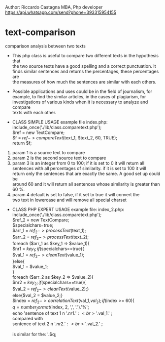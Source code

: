 Author: Riccardo Castagna MBA, Php developer https://api.whatsapp.com/send?phone=393315954155 
# text-comparison
comparison analysis between two texts

* This php class is useful to compare two different texts in the hypothesis that   
the two source texts have a good spelling and a correct punctuation. It      
finds similar sentences and returns the percentages, these percentages are   
the measures of how much the sentences are similar with each others.

* Possible applications and uses could be in the field of journalism, for      
example, to find the similar articles, in the cases of plagiarism, for       
investigations of various kinds when it is necessary to analyze and compare  
texts with each other.                                                       
 
* CLASS SIMPLE USAGE example file index.php:                                   
include_once('./lib/class.comparetext.php');                                 
$ref = new TextCompare;                                                      
$f = $ref->compareText($text_1, $text_2, 60, TRUE);                          
return $f;                                                                   
1) param 1 is a source text to compare                                       
2) param 2 is the second source text to compare                              
3) param 3 is an integer from 0 to 100; if it is set to 0 it will return all 
sentences with all percentages of similarity. if it is set to 100 it will    
return only the sentences that are exactly the same. A good set up could be  
around 60 and it will return all sentences whose similarity is greater than  
60 %.                                                                        
4) param 4 default is set to false, if it set to true it will convert the    
two text in lowercase and will remove all special charset

* CLASS PHP EXPERT USAGE example file: index_2.php:                                    
include_once('./lib/class.comparetext.php');                                 
$ref_2 = new TextCompare;                                                    
$specialchars=true;                                                          
$arr_1 = $ref_2->processText($text_1);                                       
$arr_2 = $ref_2->processText($text_2);                                       
foreach ($arr_1 as $key_1 => $value_1){                                      
$nr1 = $key_1;                                                               
if ($specialchars==true){                                                    
$val_1 = $ref_2->cleanText($value_1);                                        
}else{                                                                       
$val_1 = $value_1;                                                           
}                                                                            
foreach ($arr_2 as $key_2 => $value_2){                                      
$nr2 = $key_2;                                                               
if ($specialchars==true){                                                    
$val_2 = $ref_2->cleanText($value_2);}                                       
else{$val_2 = $value_2;}                                                     
$index = $ref_2->correlationText($val_1,$val_2);                             
if ($index >= 60){                                                           
$q = number_format($index, 2, ',', '.').'%';                                 
echo 'sentence of text 1 n '.$nr1.':<br>'.$val_1.' ;<br>compared with        
sentence of text 2 n '.$nr2.':<br>'.$val_2.' ;                               
<br>is similar for the: '.$q;                                                

